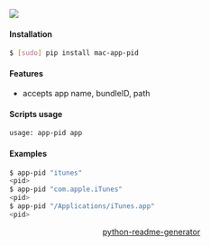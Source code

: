 <!--
https://pypi.org/project/readme-generator/
https://pypi.org/project/python-readme-generator/
-->

[![](https://img.shields.io/badge/OS-macOS-blue.svg?longCache=True)]()

#### Installation
```bash
$ [sudo] pip install mac-app-pid
```

#### Features
+   accepts app name, bundleID, path

#### Scripts usage
```bash
usage: app-pid app
```

#### Examples
```bash
$ app-pid "itunes"
<pid>
$ app-pid "com.apple.iTunes"
<pid>
$ app-pid "/Applications/iTunes.app"
<pid>
```

<p align="center">
    <a href="https://pypi.org/project/python-readme-generator/">python-readme-generator</a>
</p>